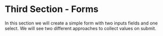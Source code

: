 # Third Section - Forms

In this section we will create a simple form with two inputs fields and one select. We will see two different approaches to collect values on submit.